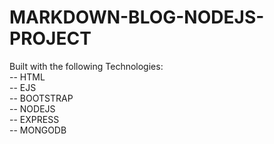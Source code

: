 
# MARKDOWN-BLOG-NODEJS-PROJECT

Built with the following Technologies:  <BR>
-- HTML    <BR>
-- EJS    <BR>
-- BOOTSTRAP    <BR>
-- NODEJS    <BR>
-- EXPRESS    <BR>
-- MONGODB    <BR>

